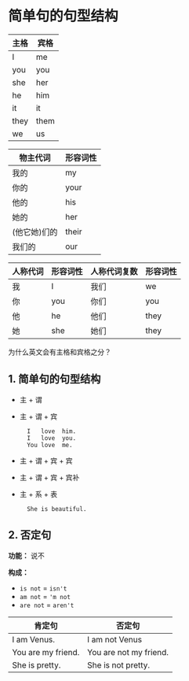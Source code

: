 # 简单句的句型结构

| 主格 | 宾格 |
| --- | --- |
| I   | me  |
| you | you |
| she | her |
| he  | him |
| it  | it  |
| they | them |
| we | us |

| 物主代词 | 形容词性 |
| --- | --- |
| 我的 | my |
| 你的 | your |
| 他的 | his |
| 她的 | her |
| (他它她)们的 | their |
| 我们的 | our |

| 人称代词 | 形容词性 | 人称代词复数 | 形容词性 |
| --- | --- | --- | --- |
| 我 | I | 我们 | we |
| 你 | you | 你们 | you |
| 他 | he | 他们 | they |
| 她 | she | 她们 | they |

为什么英文会有主格和宾格之分？

## 1. 简单句的句型结构

- 主 + 谓

- 主 + 谓 + 宾

        I   love  him.
        I   love  you.
        You love  me.

- 主 + 谓 + 宾 + 宾

- 主 + 谓 + 宾 + 宾补

- 主 + 系 + 表

        She is beautiful.

## 2. 否定句

**功能：** 说不

**构成：**

- `is not` = `isn't`
- `am not` = `'m not`
- `are not` = `aren't`

| 肯定句 | 否定句 |
| ---- | ---- |
| I am Venus. | I am not Venus |
| You are my friend. | You are not my friend. |
| She is pretty. | She is not pretty. |






